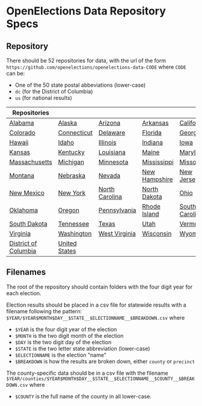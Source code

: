 # OpenElections Data Repository Specs

## Repository

There should be 52 repositories for data, with the url of the form `https://github.com/openelections/openelections-data-CODE` where `CODE` can be:
 * One of the 50 state postal abbeviations (lower-case)
 * `dc` (for the District of Columbia)
 * `us` (for national results)

|Repositories |||||
|--|--|--|--|--|
[Alabama](https://github.com/openelections/openelections-data-AL) | [Alaska](https://github.com/openelections/openelections-data-AK) | [Arizona](https://github.com/openelections/openelections-data-AZ) | [Arkansas](https://github.com/openelections/openelections-data-AR) |[California](https://github.com/openelections/openelections-data-CA)
[Colorado](https://github.com/openelections/openelections-data-CO) | [Connecticut](https://github.com/openelections/openelections-data-CT) | [Delaware](https://github.com/openelections/openelections-data-DE) | [Florida](https://github.com/openelections/openelections-data-FL) | [Georgia](https://github.com/openelections/openelections-data-GA)
[Hawaii](https://github.com/openelections/openelections-data-HI) | [Idaho](https://github.com/openelections/openelections-data-ID) | [Illinois](https://github.com/openelections/openelections-data-IL) | [Indiana](https://github.com/openelections/openelections-data-IN) | [Iowa](https://github.com/openelections/openelections-data-IA)
[Kansas](https://github.com/openelections/openelections-data-KS) | [Kentucky](https://github.com/openelections/openelections-data-KY) | [Louisiana](https://github.com/openelections/openelections-data-LA) | [Maine](https://github.com/openelections/openelections-data-ME) | [Maryland](https://github.com/openelections/openelections-data-MD)
[Massachusetts](https://github.com/openelections/openelections-data-MA) | [Michigan](https://github.com/openelections/openelections-data-MI) | [Minnesota](https://github.com/openelections/openelections-data-MN) | [Mississippi](https://github.com/openelections/openelections-data-MS) | [Missouri](https://github.com/openelections/openelections-data-MO)
[Montana](https://github.com/openelections/openelections-data-MT) | [Nebraska](https://github.com/openelections/openelections-data-NE) | [Nevada](https://github.com/openelections/openelections-data-NV) | [New Hampshire](https://github.com/openelections/openelections-data-NH) | [New Jersey](https://github.com/openelections/openelections-data-NJ)
[New Mexico](https://github.com/openelections/openelections-data-NM) | [New York](https://github.com/openelections/openelections-data-NY) | [North Carolina](https://github.com/openelections/openelections-data-NC) | [North Dakota](https://github.com/openelections/openelections-data-ND) | [Ohio](https://github.com/openelections/openelections-data-OH)
[Oklahoma](https://github.com/openelections/openelections-data-OK) | [Oregon](https://github.com/openelections/openelections-data-OR) | [Pennsylvania](https://github.com/openelections/openelections-data-PA) | [Rhode Island](https://github.com/openelections/openelections-data-RI) | [South Carolina](https://github.com/openelections/openelections-data-SC)
[South Dakota](https://github.com/openelections/openelections-data-SD) | [Tennessee](https://github.com/openelections/openelections-data-TN) | [Texas](https://github.com/openelections/openelections-data-TX) | [Utah](https://github.com/openelections/openelections-data-UT) | [Vermont](https://github.com/openelections/openelections-data-VT)
[Virginia](https://github.com/openelections/openelections-data-VA) | [Washington](https://github.com/openelections/openelections-data-WA) | [West Virginia](https://github.com/openelections/openelections-data-WV) | [Wisconsin](https://github.com/openelections/openelections-data-WI) | [Wyoming](https://github.com/openelections/openelections-data-WY)
[District of Columbia](https://github.com/openelections/openelections-data-DC) | [United States](https://github.com/openelections/openelections-data-US) |

## Filenames
The root of the repository should contain folders with the four digit year for each election.

Election results should be placed in a csv file for statewide results with a filename following the pattern: `$YEAR/$YEAR$MONTH$DAY__$STATE__$ELECTIONNAME__$BREAKDOWN.csv` where
 * `$YEAR` is the four digit year of the election
 * `$MONTH` is the two digit month of the election
 * `$DAY` is the two digit day of the election
 * `$STATE` is the two letter state abbreviation (lower-case)
 * `$ELECTIONNAME` is the election "name"
 * `$BREAKDOWN` is how the results are broken down, either `county` or `precinct`

The county-specific data should be in a csv file with the filename `$YEAR/counties/$YEAR$MONTH$DAY__$STATE__$ELECTIONNAME__$COUNTY__$BREAKDOWN.csv` where
 * `$COUNTY` is the full name of the county in all lower-case.
